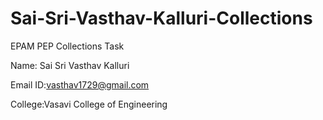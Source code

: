 # Sai-Sri-Vasthav-Kalluri-Collections
EPAM PEP Collections Task

Name: Sai Sri Vasthav Kalluri


Email ID:vasthav1729@gmail.com

College:Vasavi College of Engineering
